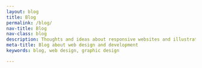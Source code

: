 ```yaml
---
layout: blog
title: Blog
permalink: /blog/
nav-title: Blog
nav-class: blog
description: Thoughts and ideas about responsive websites and illustration, from a Hull-based graphic designer and one man web design agency.
meta-title: Blog about web design and development
keywords: blog, web design, graphic design

---
```

